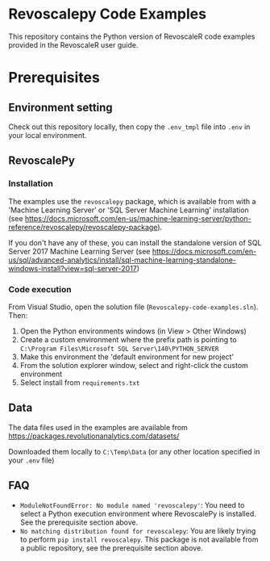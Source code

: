 # Revoscalepy Code Examples
This repository contains the Python version of RevoscaleR code examples provided in the RevoscaleR user guide.

# Prerequisites

## Environment setting
Check out this repository locally, then copy the `.env_tmpl` file into `.env` in your local environment.

## RevoscalePy

### Installation
The examples use the `revoscalepy` package, which is available from with a 'Machine Learning Server' or 'SQL Server Machine Learning' installation (see https://docs.microsoft.com/en-us/machine-learning-server/python-reference/revoscalepy/revoscalepy-package). 

If you don't have any of these, you can install the standalone version of SQL Server 2017 Machine Learning Server (see https://docs.microsoft.com/en-us/sql/advanced-analytics/install/sql-machine-learning-standalone-windows-install?view=sql-server-2017)

### Code execution
From Visual Studio, open the solution file (`Revoscalepy-code-examples.sln`). Then:

1. Open the Python environments windows (in View > Other Windows)
2. Create a custom environment where the prefix path is pointing to `C:\Program Files\Microsoft SQL Server\140\PYTHON_SERVER`
3. Make this environment the 'default environment for new project'
4. From the solution explorer window, select and right-click the custom environment
5. Select install from `requirements.txt`

## Data
The data files used in the examples are available from https://packages.revolutionanalytics.com/datasets/

Downloaded them locally to `C:\Temp\Data` (or any other location specified in your `.env` file)

## FAQ

- `ModuleNotFoundError: No module named 'revoscalepy'`: You need to select a Python execution environment where RevoscalePy is installed. See the prerequisite section above.
- `No matching distribution found for revoscalepy`: You are likely trying to perform `pip install revoscalepy`. This package is not available from a public repository, see the prerequisite section above.

